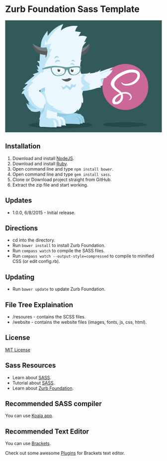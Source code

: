 # Zurb Foundation Sass Template

![Zurb Foundation Sass Template](website/images/zurbsass.png)

## Installation
1. Download and install [NodeJS](https://nodejs.org/).
2. Download and install [Ruby](https://www.ruby-lang.org/en/).
3. Open command line and type `npm install bower`.
4. Open command line and type `gem install sass`.
5. Clone or Download project straight from GitHub.
6. Extract the zip file and start working.

## Updates
* 1.0.0, 6/8/2015 - Initial release.

## Directions
* cd into the directory.
* Run `bower install` to install Zurb Foundation.
* Run `compass watch` to compile the SASS files.
* Run `compass watch --output-style=compressed` to compile to minified CSS (or edit config.rb).

## Updating
* Run `bower update` to update Zurb Foundation.

## File Tree Explaination
* /resoures - contains the SCSS files.
* /website - contains the website files (images, fonts, js, css, html).

## License
[MIT License](LICENSE)

## Sass Resources
* Learn about [SASS](http://sass-lang.com/guide).
* Tutorial about [SASS](http://leveluptuts.com/tutorials/sass-tutorials).
* Learn about [Zurb Foundation](http://foundation.zurb.com/).

## Recommended SASS compiler
You can use [Koala app](http://koala-app.com/).

## Recommended Text Editor

You can use [Brackets](http://brackets.io/).

Check out some awesome [Plugins](https://github.com/GBratsos/brackets-zurb-foundation) for Brackets text editor.
